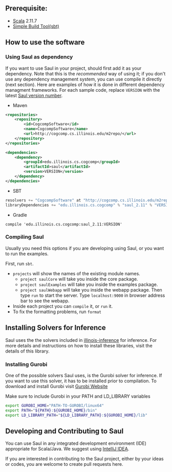 ## Prerequisite:
 * [Scala](http://www.scala-lang.org/) 2.11.7
 * [Simple Build Tool(sbt)](http://www.scala-sbt.org/)

## How to use the software

### Using Saul as dependency 
If you want to use Saul in your project, should first add it as your dependency. 
Note that this is the *recommended* way of using it; if you don't use any 
dependency management system, you can use compile it directly (next section).
Here are examples of how it is done in different dependency managment frameworks. 
For each sample code, replace `VERSION` with the latest [Saul version number](http://cogcomp.cs.illinois.edu/m2repo/edu/illinois/cs/cogcomp/saul_2.11/). 

 - Maven 

```xml
<repositories>
    <repository>
        <id>CogcompSoftware</id>
        <name>CogcompSoftware</name>
        <url>http://cogcomp.cs.illinois.edu/m2repo/</url>
    </repository>
</repositories>

<dependencies>
    <dependency>
        <groupId>edu.illinois.cs.cogcomp</groupId>
        <artifactId>saul</artifactId>
        <version>VERSION</version>
    </dependency>
</dependencies>
```

 - SBT 

```sbt
resolvers += "CogcompSoftware" at "http://cogcomp.cs.illinois.edu/m2repo/"
libraryDependencies += "edu.illinois.cs.cogcomp" % "saul_2.11" % "VERSION"
```

 - Gradle 
 
```
compile 'edu.illinois.cs.cogcomp:saul_2.11:VERSION'
```

### Compiling Saul  
Usually you need this options if you are developing using Saul, or 
you want to run the examples.  

First, run `sbt`. 

- `projects` will show the names of the existing module names. 
    - `project saulCore` will take you inside the core package. 
    -  `project saulExamples` will take you inside the examples package.
    - `project saulWebapp` will take you inside the webapp package. Then type `run` to start the server. Type `localhost:9000` in browser address bar to see the webapp.
- Inside each project you can `compile` it, or `run` it. 
- To fix the formatting problems, run `format`


## Installing Solvers for Inference 
Saul uses the the solvers included in [illinois-inference](https://gitlab-beta.engr.illinois.edu/cogcomp/inference/) 
for inference. For more details and instructions on how to install these libraries, visit the details of this library. 

### Installing Gurobi
One of the possible solvers Saul uses, is the Gurobi solver for inference. If you want to use this solver, it has to 
be installed prior to compilation. To download and install Gurobi visit [Gurobi Website](http://www.gurobi.com/)

Make sure to include Gurobi in your PATH and LD_LIBRARY variables

```bash
export GUROBI_HOME="PATH-TO-GUROBI/linux64"
export PATH="${PATH}:${GUROBI_HOME}/bin"
export LD_LIBRARY_PATH="${LD_LIBRARY_PATH}:${GUROBI_HOME}/lib"
```

## Developing and Contributing to Saul

You can use Saul in any integrated development environment (IDE) appropriate for Scala/Java.
We suggest using  [IntelliJ IDEA](https://www.jetbrains.com/idea/download/).

If you are interested in contributing to the Saul project, either by your ideas or codes, you are welcome
to create pull requests here.
